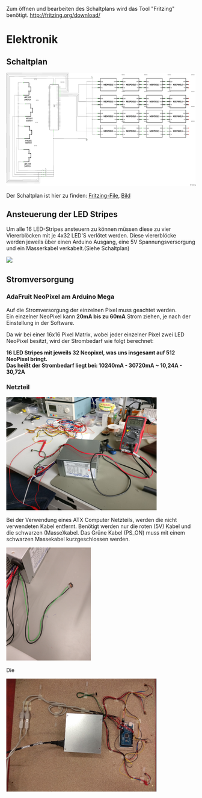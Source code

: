 Zum öffnen und bearbeiten des Schaltplans wird das Tool "Fritzing" benötigt. 
http://fritzing.org/download/ 
# Elektronik

## Schaltplan
<img src="Schaltplan.png" height="300"><br>

Der Schaltplan ist hier zu finden: [Fritzing-File](https://github.com/cbm-instructions/bits-please/blob/master/Schaltplan/Schaltplan.fzz), [Bild](https://github.com/cbm-instructions/bits-please/blob/master/Schaltplan/Schaltplan.png)

## Ansteuerung der LED Stripes
Um alle 16 LED-Stripes ansteuern zu können müssen diese zu vier Viererblöcken mit je 4x32 LED'S verlötet werden. Diese viererblöcke werden jeweils über einen Arduino Ausgang, eine 5V Spannungsversorgung und ein Masserkabel verkabelt.(Siehe Schaltplan)

<img src="Ansteuerung.jpg" height="300"><br>

## Stromversorgung 

### AdaFruit NeoPixel am Arduino Mega
Auf die Stromversorgung der einzelnen Pixel muss geachtet werden. <br>
Ein einzelner NeoPixel kann **20mA bis zu 60mA** Strom ziehen, je nach der Einstellung in der Software.

Da wir bei einer 16x16 Pixel Matrix, wobei jeder einzelner Pixel zwei LED NeoPixel besitzt, wird der Strombedarf wie folgt berechnet:<br>

**16 LED Stripes mit jeweils 32 Neopixel, was uns insgesamt auf 512 NeoPixel bringt.**<br>
**Das heißt der Strombedarf liegt bei: 10240mA - 30720mA ~ 10,24A - 30,72A**

### Netzteil
<img src="Netzteil.jpg" height="300"><br>

Bei der Verwendung eines ATX Computer Netzteils, werden die nicht verwendeten Kabel entfernt. Benötigt werden nur die roten (5V) Kabel und die schwarzen (Masse)kabel. Das Grüne Kabel (PS_ON) muss mit einem schwarzen Massekabel kurzgeschlossen werden.<br>

<img src="Stromschalter.jpg" height="300"><br>

Die 

<img src="Verkabelung.jpg" height="300"><br>

